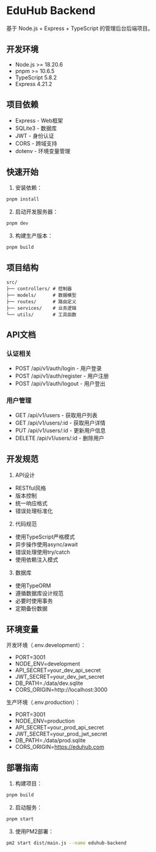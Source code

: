 # EduHub Backend

基于 Node.js + Express + TypeScript 的管理后台后端项目。

## 开发环境

- Node.js >= 18.20.6
- pnpm >= 10.6.5
- TypeScript 5.8.2
- Express 4.21.2

## 项目依赖

- Express - Web框架
- SQLite3 - 数据库
- JWT - 身份认证
- CORS - 跨域支持
- dotenv - 环境变量管理

## 快速开始

1. 安装依赖：
```bash
pnpm install
```

2. 启动开发服务器：
```bash
pnpm dev
```

3. 构建生产版本：
```bash
pnpm build
```

## 项目结构

```
src/
├── controllers/ # 控制器
├── models/      # 数据模型
├── routes/      # 路由定义
├── services/    # 业务逻辑
└── utils/       # 工具函数
```

## API文档

### 认证相关
- POST /api/v1/auth/login - 用户登录
- POST /api/v1/auth/register - 用户注册
- POST /api/v1/auth/logout - 用户登出

### 用户管理
- GET /api/v1/users - 获取用户列表
- GET /api/v1/users/:id - 获取用户详情
- PUT /api/v1/users/:id - 更新用户信息
- DELETE /api/v1/users/:id - 删除用户

## 开发规范

1. API设计
- RESTful风格
- 版本控制
- 统一响应格式
- 错误处理标准化

2. 代码规范
- 使用TypeScript严格模式
- 异步操作使用async/await
- 错误处理使用try/catch
- 使用依赖注入模式

3. 数据库
- 使用TypeORM
- 遵循数据库设计规范
- 必要时使用事务
- 定期备份数据

## 环境变量

开发环境（.env.development）：
- PORT=3001
- NODE_ENV=development
- API_SECRET=your_dev_api_secret
- JWT_SECRET=your_dev_jwt_secret
- DB_PATH=./data/dev.sqlite
- CORS_ORIGIN=http://localhost:3000

生产环境（.env.production）：
- PORT=3001
- NODE_ENV=production
- API_SECRET=your_prod_api_secret
- JWT_SECRET=your_prod_jwt_secret
- DB_PATH=./data/prod.sqlite
- CORS_ORIGIN=https://eduhub.com

## 部署指南

1. 构建项目：
```bash
pnpm build
```

2. 启动服务：
```bash
pnpm start
```

3. 使用PM2部署：
```bash
pm2 start dist/main.js --name eduhub-backend
``` 